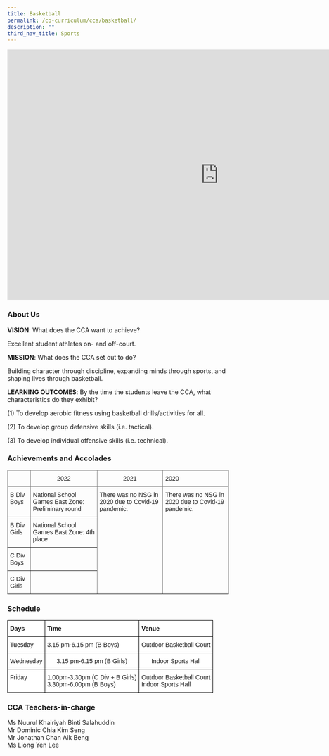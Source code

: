 ```yaml
---
title: Basketball
permalink: /co-curriculum/cca/basketball/
description: ""
third_nav_title: Sports
---
```

<iframe allowfullscreen="true" height="569" width="960" frameborder="0" src="https://docs.google.com/presentation/d/e/2PACX-1vTRhRkgvfjHp64ZXRn1efT5Z0987yyFJA67hai445IdOpxNGVV5VBeB24mYTaB4YyPu7Ti5Vclt4dWn/embed?start=true&amp;loop=true&amp;delayms=3000"></iframe>

### About Us

**VISION**: What does the CCA want to achieve?&nbsp;

Excellent student athletes on- and off-court.  

  

**MISSION**: What does the CCA set out to do?

Building character through discipline, expanding minds through sports, and shaping lives through basketball.  

  

**LEARNING OUTCOMES**: By the time the students leave the CCA, what characteristics do they exhibit?

(1) To develop aerobic fitness using basketball drills/activities for all.&nbsp;  

(2) To develop group defensive skills (i.e. tactical).&nbsp;  

(3) To develop individual offensive skills (i.e. technical).  

### Achievements and Accolades

<style type="text/css">
.tg  {border-collapse:collapse;border-spacing:0;}
.tg td{border-color:black;border-style:solid;border-width:1px;font-family:Arial, sans-serif;font-size:14px;
  overflow:hidden;padding:10px 5px;word-break:normal;}
.tg th{border-color:black;border-style:solid;border-width:1px;font-family:Arial, sans-serif;font-size:14px;
  font-weight:normal;overflow:hidden;padding:10px 5px;word-break:normal;}
.tg .tg-c3ow{border-color:inherit;text-align:center;vertical-align:top}
.tg .tg-0pky{border-color:inherit;text-align:left;vertical-align:top}
</style>
<table class="tg">
<thead>
  <tr>
    <th class="tg-c3ow"></th>
    <th class="tg-c3ow">2022</th>
    <th class="tg-c3ow">2021</th>
    <th class="tg-0pky">2020</th>
  </tr>
</thead>
<tbody>
  <tr>
    <td class="tg-0pky">B Div Boys</td>
    <td class="tg-0pky">National School Games East Zone: Preliminary round</td>
    <td rowspan="4" class="tg-0pky">There was no NSG in 2020 due to Covid-19 pandemic.</td>
    <td rowspan="4" class="tg-0pky">There was no NSG in 2020 due to Covid-19 pandemic.</td>
  </tr>
  <tr>
    <td class="tg-0pky">B Div Girls</td>
    <td class="tg-0pky">National School Games East Zone: 4th place</td>
  </tr>
  <tr>
    <td class="tg-0pky">C Div Boys</td>
    <td class="tg-0pky"> </td>
  </tr>
  <tr>
    <td class="tg-0pky">C Div Girls</td>
    <td class="tg-0pky"> </td>
  </tr>
</tbody>
</table>

### Schedule

<style type="text/css">
.tg  {border-collapse:collapse;border-spacing:0;}
.tg td{border-color:black;border-style:solid;border-width:1px;font-family:Arial, sans-serif;font-size:14px;
  overflow:hidden;padding:10px 5px;word-break:normal;}
.tg th{border-color:black;border-style:solid;border-width:1px;font-family:Arial, sans-serif;font-size:14px;
  font-weight:normal;overflow:hidden;padding:10px 5px;word-break:normal;}
.tg .tg-dgl5{background-color:#FFF;font-weight:bold;text-align:left;vertical-align:top}
.tg .tg-ktyi{background-color:#FFF;text-align:left;vertical-align:top}
.tg .tg-f4yw{background-color:#FFF;text-align:center;vertical-align:middle}
</style>
<table class="tg">
<thead>
  <tr>
    <th class="tg-dgl5">Days</th>
    <th class="tg-dgl5">Time</th>
    <th class="tg-dgl5">Venue</th>
  </tr>
</thead>
<tbody>
  <tr>
    <td class="tg-ktyi"><span style="color:#000">Tuesday</span></td>
    <td class="tg-ktyi">3.15 pm-6.15 pm (B Boys)</td>
    <td class="tg-ktyi">Outdoor Basketball Court</td>
  </tr>
  <tr>
    <td class="tg-f4yw"> Wednesday</td>
    <td class="tg-f4yw"> 3.15 pm-6.15 pm (B Girls)</td>
    <td class="tg-f4yw">Indoor Sports Hall</td>
  </tr>
  <tr>
    <td class="tg-ktyi"> Friday</td>
    <td class="tg-ktyi">1.00pm-3.30pm (C Div + B Girls)<br>3.30pm-6.00pm (B Boys)</td>
    <td class="tg-ktyi"><span style="background-color:initial"> Outdoor Basketball Court </span><br><span style="background-color:initial">Indoor Sports Hall</span> </td>
  </tr>
</tbody>
</table>

### CCA Teachers-in-charge

Ms Nuurul Khairiyah Binti Salahuddin  <br>
Mr Dominic Chia Kim Seng   <br>
Mr Jonathan Chan Aik Beng   <br>
Ms Liong Yen Lee